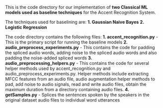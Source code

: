 This is the code directory for our implementation of **two Classical ML models used as baseline techniques** for the Accent Recognition System.

The techniques used for baselining are:
**1. Gaussian Naive Bayes**
**2. Logistic Regression**


The code directory contains the following files:
**1. accent_recognition.py** - This is the primary script for running the baseline models 
**2. audio_preprocess_experiments.py** - This contains the code for padding the spliced audio words, adding noise to the spliced audio words and also padding the noise-added spliced words
**3. audio_preprocessing_helpers.py** - This contains the code for several helper methods used by accent_recognition.py and audio_preprocess_experiments.py. Helper methods include
                                    extracting MFCC features from an audio file, audio augmentation helper methods to pad, add noise to audio signals, read and write audio files,
                                    obtain the maximum duration from a directory containing audio files.
**4. getSamples.py** - Splices the sentences spoken by the speakers in the original dataset audio files to individual word utterances



                                 
